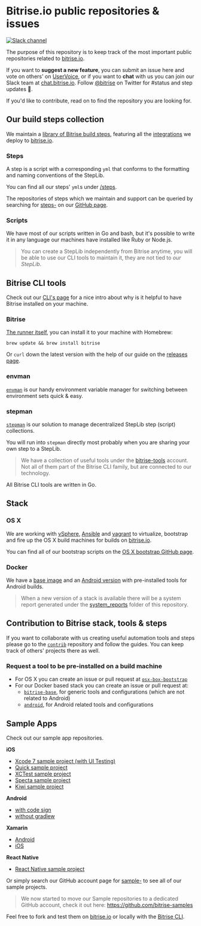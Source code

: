 # Bitrise.io public repositories & issues

[![Slack channel](http://chat.bitrise.io/badge.svg)](http://chat.bitrise.io)

The purpose of this repository is to keep track of the most important public repositories related to [bitrise.io](https://www.bitrise.io).

If you want to **suggest a new feature**, you can submit an issue here and vote on others' on [UserVoice](https://bitrise.uservoice.com/), or if you want to **chat** with us you can join our Slack team at [chat.bitrise.io](http://chat.bitrise.io/). Follow [@bitrise](https://twitter.com/bitrise) on Twitter for #status and step updates 🚀.

If you'd like to contribute, read on to find the repository you are looking for.

## Our build steps collection

We maintain a [library of Bitrise build steps](https://github.com/bitrise-io/bitrise-steplib), featuring all the [integrations](https://www.bitrise.io/integrations) we deploy to [bitrise.io](https://www.bitrise.io).

### Steps

A step is a script with a corresponding `yml` that conforms to the formatting and naming conventions of the StepLib.

You can find all our steps' `yml`s under [/steps](https://github.com/bitrise-io/bitrise-steplib/tree/master/steps).

The repositories of steps which we maintain and support can be queried by searching for [steps-](https://github.com/bitrise-io?utf8=%E2%9C%93&query=steps-) on our [GitHub page](https://github.com/bitrise-io).

### Scripts

We have most of our scripts written in Go and bash, but it's possible to write it in any language our machines have installed like Ruby or Node.js.

> You can create a StepLib independently from Bitrise anytime, you will be able to use our CLI tools to maintain it, they are not tied to *our StepLib*.

## Bitrise CLI tools

Check out our [CLI's page](https://www.bitrise.io/cli) for a nice intro about why is it helpful to have Bitrise installed on your machine.

### Bitrise

[The runner itself](https://github.com/bitrise-io/bitrise), you can install it to your machine with Homebrew:

`brew update && brew install bitrise`

Or `curl` down the latest version with the help of our guide on the [releases page](https://github.com/bitrise-io/bitrise/releases).

### envman

[`envman`](https://github.com/bitrise-io/envman) is our handy environment variable manager for switching between environment sets quick & easy.

### stepman

[`stepman`](https://github.com/bitrise-io/stepman) is our solution to manage decentralized StepLib step (script) collections.

You will run into `stepman` directly most probably when you are sharing your own step to a StepLib.

>We have a collection of useful tools under the [bitrise-tools](https://github.com/bitrise-tools) account. Not all of them part of the Bitrise CLI family, but are connected to our technology.

All Bitrise CLI tools are written in Go.

## Stack

### OS X

We are working with [vSphere](https://www.vmware.com/products/vsphere), [Ansible](http://docs.ansible.com/) and [vagrant](https://www.vagrantup.com/docs/) to virtualize, bootstrap and fire up the OS X build machines for builds on [bitrise.io](https://www.bitrise.io).

You can find all of our bootstrap scripts on the [OS X bootstrap GitHub page](https://github.com/bitrise-io/osx-box-bootstrap).

### Docker

We have a [base image](https://github.com/bitrise-docker/bitrise-base) and an [Android version](https://github.com/bitrise-docker/android) with pre-installed tools for Android builds.

>When a new version of a stack is available there will be a system report generated under the [system_reports](https://github.com/bitrise-io/bitrise.io/blob/master/system_reports) folder of this repository.

## Contribution to Bitrise stack, tools & steps

If you want to collaborate with us creating useful automation tools and steps please go to the [`contrib`](https://github.com/bitrise-io/bitrise-contrib) repository and follow the guides. You can keep track of others' projects there as well.

### Request a tool to be pre-installed on a build machine

* For OS X you can create an issue or pull request at [`osx-box-bootstrap`](https://github.com/bitrise-io/osx-box-bootstrap)
* For our Docker based stack you can create an issue or pull request at:
    * [`bitrise-base`](https://github.com/bitrise-docker/bitrise-base), for generic tools and configurations (which are not related to Android)
    * [`android`](https://github.com/bitrise-docker/android), for Android related tools and configurations

## Sample Apps

Check out our sample app repositories.

**iOS**

- [Xcode 7 sample project (with UI Testing)](https://github.com/bitrise-io/sample-apps-ios-xcode7)
- [Quick sample project](https://github.com/bitrise-io/sample-test-ios-quick)
- [XCTest sample project](https://github.com/bitrise-io/sample-test-ios-xctest)
- [Specta sample project](https://github.com/bitrise-io/sample-test-ios-specta)
- [Kiwi sample project](https://github.com/bitrise-io/sample-test-ios-kiwi)

**Android**

- [with code sign](https://github.com/bitrise-samples/android-sdk22-code-sign)
- [without gradlew](https://github.com/bitrise-samples/android-sdk22-no-gradlew)

**Xamarin**

- [Android](https://github.com/bitrise-io/sample-apps-xamarin-android)
- [iOS](https://github.com/bitrise-io/sample-apps-xamarin-ios)

**React Native**

- [React Native sample project](https://github.com/bitrise-samples/ReactNativeSample)

Or simply search our GitHub account page for [sample-](https://github.com/bitrise-io?utf8=%E2%9C%93&query=sample-) to see all of our sample projects.

>We now started to move our Sample repositories to a dedicated GitHub account, check it out here: https://github.com/bitrise-samples

Feel free to fork and test them on [bitrise.io](https://www.bitrise.io) or locally with the [Bitrise CLI](https://www.bitrise.io/cli).
